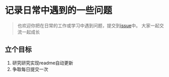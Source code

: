 记录日常中遇到的一些问题
======================

> 也欢迎你把在日常的工作或学习中遇到问题，提交到[issue](https://github.com/smileyby/my-issue-and-bugs/issues)中。
> 大家一起交流一起成长

## 立个目标
1. 研究研究实现readme自动更新
2. 争取每日提交一次


